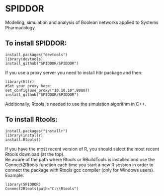 # SPIDDOR
Modeling, simulation and analysis of Boolean networks applied to Systems Pharmacology.

## To install SPIDDOR:  
```{r}
install.packages("devtools")  
library(devtools)  
install_github("SPIDDOR/SPIDDOR") 
```
If you use a proxy server you need to install httr package and then:
```{r}
library(httr)
#Set your proxy here:
set_config(use_proxy("10.10.10",8080))
install_github("SPIDDOR/SPIDDOR") 
```
Additionally, Rtools is needed to use the simulation algorithm in C++.  
## To install Rtools:  
```{r}
install.packages("installr")  
library(installr)  
install.Rtools() 
```
  
If you have the most recent version of R, you should select the most recent Rtools download (at the top).  
Be aware of the path where Rtools or RBuildTools is installed and use the Connect2Rtools function each time you start a new R session in order to connect the package with Rtools gcc compiler (only for Windows users). Example:  
```{r}
library(SPIDDOR)  
Connect2Rtools(path="C:\\Rtools")
```

